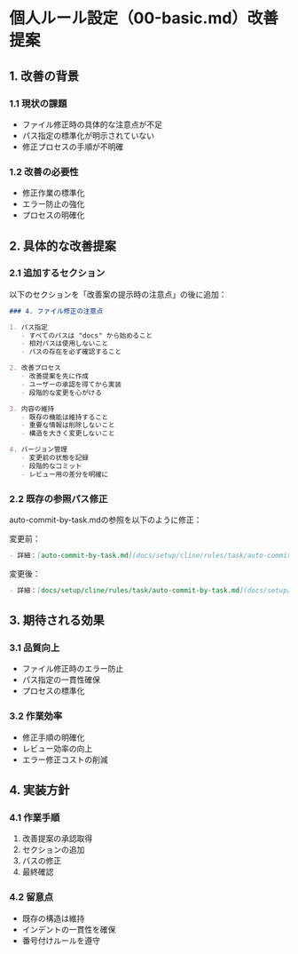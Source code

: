 # 個人ルール設定（00-basic.md）改善提案

## 1. 改善の背景

### 1.1 現状の課題
- ファイル修正時の具体的な注意点が不足
- パス指定の標準化が明示されていない
- 修正プロセスの手順が不明確

### 1.2 改善の必要性
- 修正作業の標準化
- エラー防止の強化
- プロセスの明確化

## 2. 具体的な改善提案

### 2.1 追加するセクション
以下のセクションを「改善案の提示時の注意点」の後に追加：

```markdown
### 4. ファイル修正の注意点

1. パス指定
   - すべてのパスは "docs" から始めること
   - 相対パスは使用しないこと
   - パスの存在を必ず確認すること

2. 改善プロセス
   - 改善提案を先に作成
   - ユーザーの承認を得てから実装
   - 段階的な変更を心がける

3. 内容の維持
   - 既存の機能は維持すること
   - 重要な情報は削除しないこと
   - 構造を大きく変更しないこと

4. バージョン管理
   - 変更前の状態を記録
   - 段階的なコミット
   - レビュー用の差分を明確に
```

### 2.2 既存の参照パス修正
auto-commit-by-task.mdの参照を以下のように修正：

変更前：
```markdown
- 詳細：[auto-commit-by-task.md](docs/setup/cline/rules/task/auto-commit-by-task.md)
```

変更後：
```markdown
- 詳細：[docs/setup/cline/rules/task/auto-commit-by-task.md](docs/setup/cline/rules/task/auto-commit-by-task.md)
```

## 3. 期待される効果

### 3.1 品質向上
- ファイル修正時のエラー防止
- パス指定の一貫性確保
- プロセスの標準化

### 3.2 作業効率
- 修正手順の明確化
- レビュー効率の向上
- エラー修正コストの削減

## 4. 実装方針

### 4.1 作業手順
1. 改善提案の承認取得
2. セクションの追加
3. パスの修正
4. 最終確認

### 4.2 留意点
- 既存の構造は維持
- インデントの一貫性を確保
- 番号付けルールを遵守